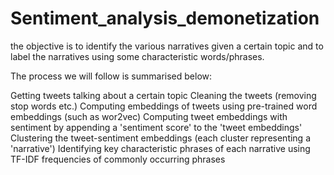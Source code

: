 # Sentiment_analysis_demonetization

the objective is to identify the various narratives given a certain topic and to label the narratives using some characteristic words/phrases. 

 

The process we will follow is summarised below:

Getting tweets talking about a certain topic
Cleaning the tweets (removing stop words etc.) 
Computing embeddings of tweets using pre-trained word embeddings (such as wor2vec)
Computing tweet embeddings with sentiment by appending a 'sentiment score' to the 'tweet embeddings'
Clustering the tweet-sentiment embeddings (each cluster representing a 'narrative')
Identifying key characteristic phrases of each narrative using TF-IDF frequencies of commonly occurring phrases 
